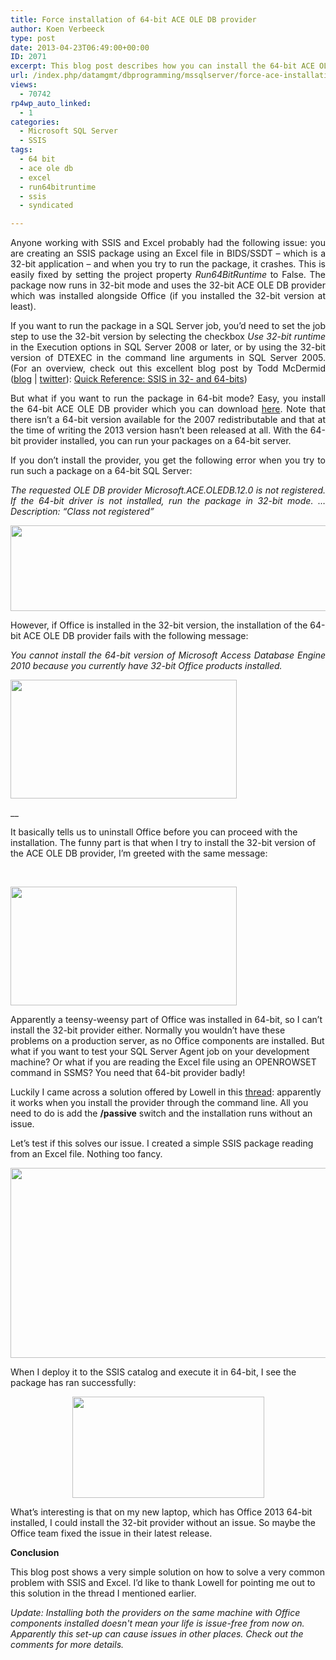 ```yaml
---
title: Force installation of 64-bit ACE OLE DB provider
author: Koen Verbeeck
type: post
date: 2013-04-23T06:49:00+00:00
ID: 2071
excerpt: This blog post describes how you can install the 64-bit ACE OLE DB provider when you have 32-bit Office components installed.
url: /index.php/datamgmt/dbprogramming/mssqlserver/force-ace-installation/
views:
  - 70742
rp4wp_auto_linked:
  - 1
categories:
  - Microsoft SQL Server
  - SSIS
tags:
  - 64 bit
  - ace ole db
  - excel
  - run64bitruntime
  - ssis
  - syndicated

---
```

<p style="text-align: justify;">
  Anyone working with SSIS and Excel probably had the following issue: you are creating an SSIS package using an Excel file in BIDS/SSDT – which is a 32-bit application – and when you try to run the package, it crashes. This is easily fixed by setting the project property <em>Run64BitRuntime</em> to False. The package now runs in 32-bit mode and uses the 32-bit ACE OLE DB provider which was installed alongside Office (if you installed the 32-bit version at least).
</p>

<p style="text-align: justify;">
  If you want to run the package in a SQL Server job, you’d need to set the job step to use the 32-bit version by selecting the checkbox <em>Use 32-bit runtime</em> in the Execution options in SQL Server 2008 or later, or by using the 32-bit version of DTEXEC in the command line arguments in SQL Server 2005. (For an overview, check out this excellent blog post by Todd McDermid (<a href="http://toddmcdermid.blogspot.be/">blog</a> | <a href="https://twitter.com/Todd_McDermid">twitter</a>): <a href="http://toddmcdermid.blogspot.be/2009/10/quick-reference-ssis-in-32-and-64-bits.html">Quick Reference: SSIS in 32- and 64-bits</a>)
</p>

<p style="text-align: justify;">
  But what if you want to run the package in 64-bit mode? Easy, you install the 64-bit ACE OLE DB provider which you can download <a href="http://www.microsoft.com/en-us/download/details.aspx?id=13255">here</a>. Note that there isn’t a 64-bit version available for the 2007 redistributable and that at the time of writing the 2013 version hasn’t been released at all. With the 64-bit provider installed, you can run your packages on a 64-bit server.
</p>

<p style="text-align: justify;">
  If you don’t install the provider, you get the following error when you try to run such a package on a 64-bit SQL Server:
</p>

<p style="text-align: justify;">
  <em>The requested OLE DB provider Microsoft.ACE.OLEDB.12.0 is not registered. If the 64-bit driver is not installed, run the package in 32-bit mode. … Description: “Class not registered”</em>
</p>

<p style="text-align: justify;">
  <em> </em>
</p>

<div class="image_block">
  <em><a href="/media/users/koenverbeeck/ForceACE/ExecutionResult_2.png?mtime=1366689582"><img src="/wp-content/uploads/users/koenverbeeck/ForceACE/ExecutionResult_2.png?mtime=1366689582" alt="" width="857" height="137" /></a></em>
</div>

<span style="text-align: justify;">However, if Office is installed in the 32-bit version, the installation of the 64-bit ACE OLE DB provider fails with the following message:</span>

<p style="text-align: justify;">
  <em>You cannot install the 64-bit version of Microsoft Access Database Engine 2010 because you currently have 32-bit Office products installed.</em>
</p>

<p style="text-align: justify;">
  <em> </em>
</p>

<div class="image_block">
  <em><a href="/media/users/koenverbeeck/ForceACE/Error_64.png?mtime=1366689573"><img src="/wp-content/uploads/users/koenverbeeck/ForceACE/Error_64.png?mtime=1366689573" alt="" width="362" height="190" /></a></em>
</div>

 __

<span style="text-align: justify;">It basically tells us to uninstall Office before you can proceed with the installation. The funny part is that when I try to install the 32-bit version of the ACE OLE DB provider, I’m greeted with the same message:</span>

<p style="text-align: justify;">
   
</p>

<div class="image_block">
  <a href="/media/users/koenverbeeck/ForceACE/Error_32.png?mtime=1366689566"><img src="/wp-content/uploads/users/koenverbeeck/ForceACE/Error_32.png?mtime=1366689566" alt="" width="362" height="190" /></a>
</div>

Apparently a teensy-weensy part of Office was installed in 64-bit, so I can’t install the 32-bit provider either. Normally you wouldn’t have these problems on a production server, as no Office components are installed. But what if you want to test your SQL Server Agent job on your development machine? Or what if you are reading the Excel file using an OPENROWSET command in SSMS? You need that 64-bit provider badly!

Luckily I came across a solution offered by Lowell in this [thread][1]: apparently it works when you install the provider through the command line. All you need to do is add the **/passive** switch and the installation runs without an issue.

Let’s test if this solves our issue. I created a simple SSIS package reading from an Excel file. Nothing too fancy.

<p style="text-align: center;">
  <a href="/media/users/koenverbeeck/ForceACE/BIDS_Setup.png?mtime=1366689558"><img src="/wp-content/uploads/users/koenverbeeck/ForceACE/BIDS_Setup.png?mtime=1366689558" alt="" width="547" height="304" /></a>
</p>

When I deploy it to the SSIS catalog and execute it in 64-bit, I see the package has ran successfully:

<p style="text-align: center;">
  <a href="/media/users/koenverbeeck/ForceACE/ExecutionResult_3.png?mtime=1366689588"><img src="/wp-content/uploads/users/koenverbeeck/ForceACE/ExecutionResult_3.png?mtime=1366689588" alt="" width="307" height="162" /></a>
</p>

What’s interesting is that on my new laptop, which has Office 2013 64-bit installed, I could install the 32-bit provider without an issue. So maybe the Office team fixed the issue in their latest release.

**Conclusion**

This blog post shows a very simple solution on how to solve a very common problem with SSIS and Excel. I’d like to thank Lowell for pointing me out to this solution in the thread I mentioned earlier.

_Update: Installing both the providers on the same machine with Office components installed doesn't mean your life is issue-free from now on. Apparently this set-up can cause issues in other places. Check out the comments for more details._

 [1]: http://www.sqlservercentral.com/Forums/Topic1407044-391-1.aspx